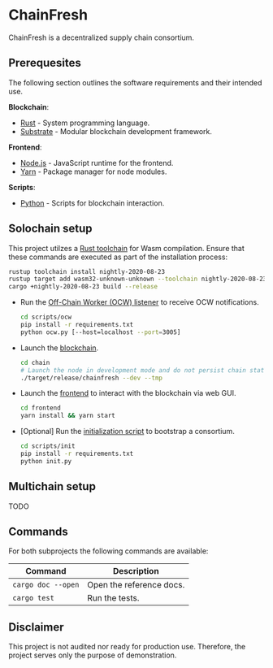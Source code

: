 # ChainFresh

ChainFresh is a decentralized supply chain consortium.

## Prerequesites

The following section outlines the software requirements and their intended use.

**Blockchain**:

- [Rust](https://www.rust-lang.org/) - System programming language.
- [Substrate](https://substrate.dev/docs/en/knowledgebase/getting-started/) - Modular blockchain development framework.

**Frontend**:

- [Node.js](https://nodejs.org/en/) - JavaScript runtime for the frontend.
- [Yarn](https://classic.yarnpkg.com/en/) - Package manager for node modules.

**Scripts**:

- [Python](https://www.python.org/) - Scripts for blockchain interaction.

## Solochain setup

This project utilzes a [Rust toolchain](https://substrate.dev/docs/en/knowledgebase/getting-started/#rust-nightly-toolchain)
for Wasm compilation. Ensure that these commands are executed as part of the installation process:

```bash
rustup toolchain install nightly-2020-08-23
rustup target add wasm32-unknown-unknown --toolchain nightly-2020-08-23
cargo +nightly-2020-08-23 build --release
```

- Run the [Off-Chain Worker (OCW) listener](sys-src/solochain/scripts/ocw) to receive OCW notifications.

  ```bash
  cd scripts/ocw
  pip install -r requirements.txt
  python ocw.py [--host=localhost --port=3005]
  ```

- Launch the [blockchain](sys-src/solochain/chain).

  ```bash
  cd chain
  # Launch the node in development mode and do not persist chain state
  ./target/release/chainfresh --dev --tmp
  ```

- Launch the [frontend](sys-src/solochain/frontend) to interact with the blockchain via web GUI.

  ```bash
  cd frontend
  yarn install && yarn start
  ```

- [Optional] Run the [initialization script](sys-src/solochain/scripts/init) to bootstrap a consortium.

  ```bash
  cd scripts/init
  pip install -r requirements.txt
  python init.py
  ```

## Multichain setup

TODO

## Commands

For both subprojects the following commands are available:

|Command|Description|
|---|---|
|`cargo doc --open`|Open the reference docs.|
|`cargo test`|Run the tests.|

## Disclaimer

This project is not audited nor ready for production use. Therefore, the project serves only the purpose of demonstration.
